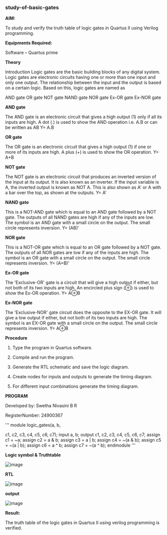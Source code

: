 ### study-of-basic-gates

**AIM:** 

To study and verify the truth table of logic gates in Quartus II using Verilog programming.

**Equipments Required:**

Software – Quartus prime 

**Theory**

Introduction Logic gates are the basic building blocks of any digital system. Logic gates are electronic circuits having one or more than one input and only one output. The relationship between the input and the output is based on a certain logic. Based on this, logic gates are named as

AND gate OR gate NOT gate NAND gate NOR gate Ex-OR gate Ex-NOR gate

**AND gate**

The AND gate is an electronic circuit that gives a high output (1) only if all its inputs are high. A dot (.) is used to show the AND operation i.e. A.B or can be written as AB
Y= A.B

**OR gate** 

The OR gate is an electronic circuit that gives a high output (1) if one or more of its inputs are high. A plus (+) is used to show the OR operation.
Y= A+B

**NOT gate**

The NOT gate is an electronic circuit that produces an inverted version of the input at its output. It is also known as an inverter. If the input variable is A, the inverted output is known as NOT A. This is also shown as A' or A with a bar over the top, as shown at the outputs.
Y= A'

**NAND gate**

This is a NOT-AND gate which is equal to an AND gate followed by a NOT gate. The outputs of all NAND gates are high if any of the inputs are low. The symbol is an AND gate with a small circle on the output. The small circle represents inversion.
Y= (AB)’

**NOR gate**

This is a NOT-OR gate which is equal to an OR gate followed by a NOT gate. The outputs of all NOR gates are low if any of the inputs are high. The symbol is an OR gate with a small circle on the output. The small circle represents inversion.
Y= (A+B)’

**Ex-OR gate**

The 'Exclusive-OR' gate is a circuit that will give a high output if either, but not both of its two inputs are high. An encircled plus sign (⊕) is used to show the Ex-OR operation.
Y= A⊕B

**Ex-NOR gate**

The 'Exclusive-NOR' gate circuit does the opposite to the EX-OR gate. It will give a low output if either, but not both of its two inputs are high. The symbol is an EX-OR gate with a small circle on the output. The small circle represents inversion.
Y= A⊕B

**Procedure** 

1.	Type the program in Quartus software.

2.	Compile and run the program.

3.	Generate the RTL schematic and save the logic diagram.

4.	Create nodes for inputs and outputs to generate the timing diagram.

5.	For different input combinations generate the timing diagram.


**PROGRAM**


 Developed by: Swetha Nivasini B R

 
 RegisterNumber: 24900367

 

 ''' module logic_gates(a, b,
 
c1, c2, c3, c4, c5, c6, c7); 
input a, b; 
output c1, c2, c3, c4, c5, c6, c7; 
assign c1 = ~a; 
assign c2 = a & b;
assign c3 = a | b; 
assign c4 = ~(a & b); 
assign c5 = ~(a | b); 
assign c6 = a ^ b; 
assign c7 = ~(a ^ b); 
endmodule '''

 
**Logic symbol & Truthtable**




![image](https://github.com/user-attachments/assets/ecd23ad7-5e10-46fd-b53b-42cb78033a1f)




**RTL** 




![image](https://github.com/user-attachments/assets/6b1abd00-c2cd-4e53-b346-8dc177ace828)





**output**



![image](https://github.com/user-attachments/assets/260613e1-e3fa-4d63-827c-451c0104be65)




**Result:**


The truth table of the logic gates in Quartus II using verilog programming is verified.


